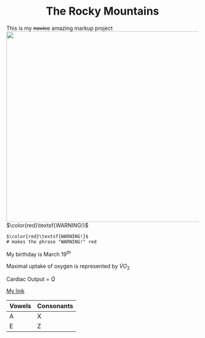 <!DOCTYPE html>
<html>
<body>
<h1 align="center">The Rocky Mountains</h1>

This is my ~~novice~~ amazing markup project
<img src="https://upload.wikimedia.org/wikipedia/commons/thumb/c/c5/Moraine_Lake_17092005.jpg/1200px-Moraine_Lake_17092005.jpg" align="right" width="600" height="500">

$\color{red}\textsf{WARNING!}$

```
$\color{red}\textsf{WARNING!}$ 
# makes the phrase "WARNING!" red
```

My birthday is March 
$19^{th}$

Maximal uptake of oxygen is represented by
$\dot{V}O_2$

Cardiac Output = 
$\dot{Q}$



[My link](https://github.com/ztorr/KNES381/blob/main/markdown.md)
</body>

Vowels | Consonants
------------- | -------------
A | X
E  | Z
</html>

